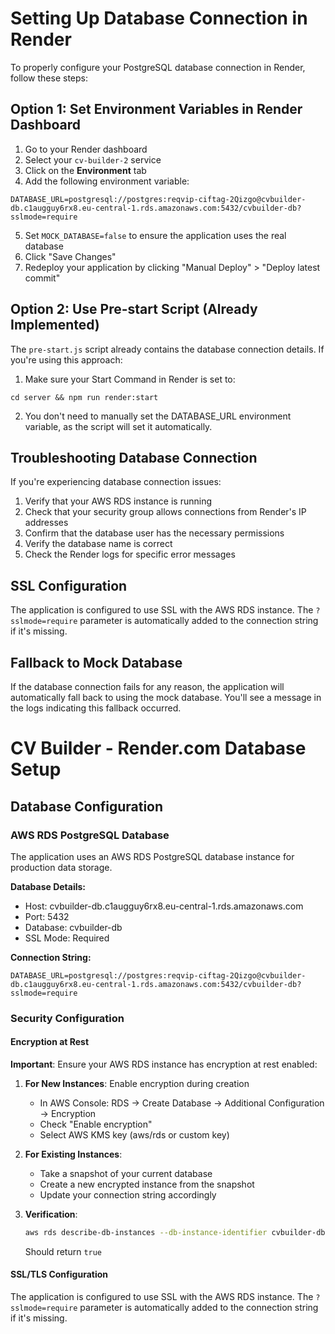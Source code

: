 # Setting Up Database Connection in Render

To properly configure your PostgreSQL database connection in Render, follow these steps:

## Option 1: Set Environment Variables in Render Dashboard

1. Go to your Render dashboard
2. Select your `cv-builder-2` service
3. Click on the **Environment** tab
4. Add the following environment variable:

```
DATABASE_URL=postgresql://postgres:reqvip-ciftag-2Qizgo@cvbuilder-db.c1augguy6rx8.eu-central-1.rds.amazonaws.com:5432/cvbuilder-db?sslmode=require
```

5. Set `MOCK_DATABASE=false` to ensure the application uses the real database
6. Click "Save Changes"
7. Redeploy your application by clicking "Manual Deploy" > "Deploy latest commit"

## Option 2: Use Pre-start Script (Already Implemented)

The `pre-start.js` script already contains the database connection details. If you're using this approach:

1. Make sure your Start Command in Render is set to:
```
cd server && npm run render:start
```

2. You don't need to manually set the DATABASE_URL environment variable, as the script will set it automatically.

## Troubleshooting Database Connection

If you're experiencing database connection issues:

1. Verify that your AWS RDS instance is running
2. Check that your security group allows connections from Render's IP addresses
3. Confirm that the database user has the necessary permissions
4. Verify the database name is correct
5. Check the Render logs for specific error messages

## SSL Configuration

The application is configured to use SSL with the AWS RDS instance. The `?sslmode=require` parameter is automatically added to the connection string if it's missing.

## Fallback to Mock Database

If the database connection fails for any reason, the application will automatically fall back to using the mock database. You'll see a message in the logs indicating this fallback occurred.

# CV Builder - Render.com Database Setup

## Database Configuration

### AWS RDS PostgreSQL Database
The application uses an AWS RDS PostgreSQL database instance for production data storage.

**Database Details:**
- Host: cvbuilder-db.c1augguy6rx8.eu-central-1.rds.amazonaws.com
- Port: 5432
- Database: cvbuilder-db
- SSL Mode: Required

**Connection String:**
```
DATABASE_URL=postgresql://postgres:reqvip-ciftag-2Qizgo@cvbuilder-db.c1augguy6rx8.eu-central-1.rds.amazonaws.com:5432/cvbuilder-db?sslmode=require
```

### Security Configuration

#### Encryption at Rest
**Important**: Ensure your AWS RDS instance has encryption at rest enabled:

1. **For New Instances**: Enable encryption during creation
   - In AWS Console: RDS → Create Database → Additional Configuration → Encryption
   - Check "Enable encryption"
   - Select AWS KMS key (aws/rds or custom key)

2. **For Existing Instances**: 
   - Take a snapshot of your current database
   - Create a new encrypted instance from the snapshot
   - Update your connection string accordingly

3. **Verification**: 
   ```bash
   aws rds describe-db-instances --db-instance-identifier cvbuilder-db --query 'DBInstances[0].StorageEncrypted'
   ```
   Should return `true`

#### SSL/TLS Configuration
The application is configured to use SSL with the AWS RDS instance. The `?sslmode=require` parameter is automatically added to the connection string if it's missing. 